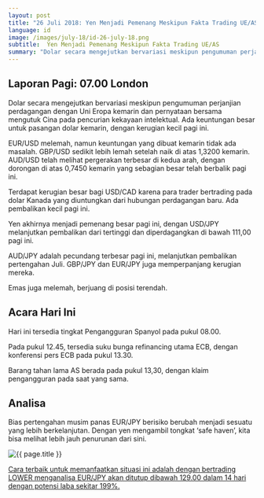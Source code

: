 ```yaml
---
layout: post
title: "26 Juli 2018: Yen Menjadi Pemenang Meskipun Fakta Trading UE/AS"
language: id
image: /images/july-18/id-26-july-18.png
subtitle:  Yen Menjadi Pemenang Meskipun Fakta Trading UE/AS
summary: "Dolar secara mengejutkan bervariasi meskipun pengumuman perjanjian perdagangan dengan Uni Eropa kemarin dan pernyataan bersama mengutuk Cina pada pencurian kekayaan intelektual"
---
```

## Laporan Pagi: 07.00 London

Dolar secara mengejutkan bervariasi meskipun pengumuman perjanjian perdagangan dengan Uni Eropa kemarin dan pernyataan bersama mengutuk Cina pada pencurian kekayaan intelektual. Ada keuntungan besar untuk pasangan dolar kemarin, dengan kerugian kecil pagi ini.

EUR/USD melemah, namun keuntungan yang dibuat kemarin tidak ada masalah. GBP/USD sedikit lebih lemah setelah naik di atas 1,3200 kemarin. AUD/USD telah melihat pergerakan terbesar di kedua arah, dengan dorongan di atas 0,7450 kemarin yang sebagian besar telah berbalik pagi ini.

Terdapat kerugian besar bagi USD/CAD karena para trader bertrading pada dolar Kanada yang diuntungkan dari hubungan perdagangan baru. Ada pembalikan kecil pagi ini.

Yen akhirnya menjadi pemenang besar pagi ini, dengan USD/JPY melanjutkan pembalikan dari tertinggi dan diperdagangkan di bawah 111,00 pagi ini.

AUD/JPY adalah pecundang terbesar pagi ini, melanjutkan pembalikan pertengahan Juli. GBP/JPY dan EUR/JPY juga memperpanjang kerugian mereka.

Emas juga melemah, berjuang di posisi terendah.

## Acara Hari Ini

Hari ini tersedia tingkat Pengangguran Spanyol pada pukul 08.00.

Pada pukul 12.45, tersedia suku bunga refinancing utama ECB, dengan konferensi pers ECB pada pukul 13.30.

Barang tahan lama AS berada pada pukul 13,30, dengan klaim pengangguran pada saat yang sama.

## Analisa

Bias pertengahan musim panas EUR/JPY berisiko berubah menjadi sesuatu yang lebih berkelanjutan. Dengan yen mengambil tongkat ‘safe haven’, kita bisa melihat lebih jauh penurunan dari sini.

<img src="{{ site.url }}/images/july-18/id-26-july-18.png" alt="{{ page.title }}" title="{{ page.title }}">

<a href="%LINK%%currency=USD&market=forex&underlying=frxEURJPY&formname=higherlower&duration_amount=14&duration_units=d&amount=10&amount_type=stake&expiry_type=duration&barrier=129" target="_blank">Cara terbaik untuk memanfaatkan situasi ini adalah dengan bertrading LOWER menganalisa EUR/JPY akan ditutup dibawah 129.00 dalam 14 hari dengan potensi laba sekitar 199%.</a>
